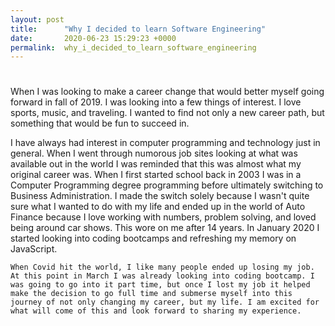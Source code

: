 ```yaml
---
layout: post
title:      "Why I decided to learn Software Engineering"
date:       2020-06-23 15:29:23 +0000
permalink:  why_i_decided_to_learn_software_engineering
---
```


# 
  When I was looking to make a career change that would better myself going forward in fall of 2019. I was looking into a few things of interest. I love sports, music, and traveling. I wanted to find not only a new career path, but something that would be fun to succeed in. 

I have always had interest in computer programming and technology just in general. When I went through numorous job sites looking at what was available out in the world I was reminded that this was almost what my original career was. When I first started school back in 2003 I was in a Computer Programming degree programming before ultimately switching to Business Administration. I made the switch solely because I wasn't quite sure what I wanted to do with my life and ended up in the world of Auto Finance because I love working with numbers, problem solving, and loved being around car shows. This wore on me after 14 years. In January 2020 I started looking into coding bootcamps and refreshing my memory on JavaScript.
	
	When Covid hit the world, I like many people ended up losing my job. At this point in March I was already looking into coding bootcamp. I was going to go into it part time, but once I lost my job it helped make the decision to go full time and submerse myself into this journey of not only changing my career, but my life. I am excited for what will come of this and look forward to sharing my experience. 
